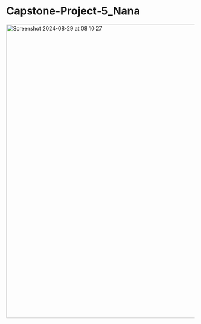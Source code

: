 # Capstone-Project-5_Nana

<img width="783" alt="Screenshot 2024-08-29 at 08 10 27" src="https://github.com/user-attachments/assets/668e4f13-37c2-49cf-8baf-56ac9efe4de5">
